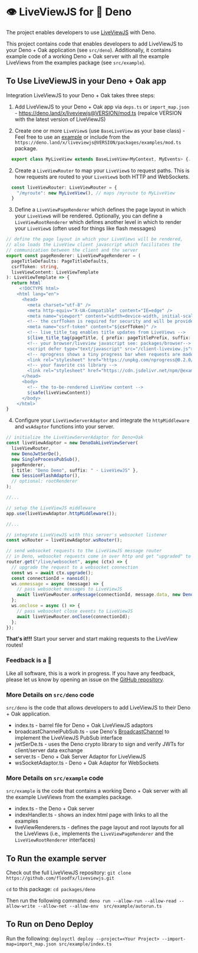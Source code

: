# 👁 LiveViewJS for 🦕 Deno

The project enables developers to use [LiveViewJS](http://liveviewjs.com) with Deno.

This project contains code that enables developers to add LiveViewJS to your Deno + Oak application (see `src/deno`).  Additionally, it contains example code of a working Deno + Oak server with all the example LiveViews from the examples package (see `src/example`).

## To Use LiveViewJS in your Deno + Oak app

Integration LiveViewJS to your Deno + Oak takes three steps:

 1. Add LiveViewJS to your Deno + Oak app via `deps.ts` or `import_map.json` - https://deno.land/x/liveviewjs@VERSION/mod.ts (repalce VERSION with the latest version of LiveViewJS)

 2. Create one or more `LiveView`s (use `BaseLiveView` as your base class) - Feel free to use an [example](/packages/examples) or include from the `https://deno.land/x/liveviewjs@VERSION/packages/examples/mod.ts` package.
```ts
  export class MyLiveView extends BaseLiveView<MyContext, MyEvents> {...}
```

 2. Create a `LiveViewRouter` to map your `LiveView`s to request paths. This is how requests are routed to your `LiveView`s both HTTP and WebSockets.
```ts
  const liveViewRouter: LiveViewRouter = {
    "/myroute": new MyLiveView(), // maps /myroute to MyLiveView
  }
```

 3. Define a `LiveViewPageRenderer` which defines the page layout in which your `LiveView`s will be rendered. Optionally, you can define a `LiveViewRootRenderer` which defines another level in which to render your `LiveView`s (often used for things like flash messages)
```ts
// define the page layout in which your LiveViews will be rendered,
// also loads the LiveView client javascript which facilitates the
// communication between the client and the server
export const pageRenderer: LiveViewPageRenderer = (
  pageTitleDefaults: PageTitleDefaults,
  csrfToken: string,
  liveViewContent: LiveViewTemplate
): LiveViewTemplate => {
  return html`
     <!DOCTYPE html>
    <html lang="en">
      <head>
        <meta charset="utf-8" />
        <meta http-equiv="X-UA-Compatible" content="IE=edge" />
        <meta name="viewport" content="width=device-width, initial-scale=1.0" />
        <!-- the csrfToken is required for security and will be provided to this function -->
        <meta name="csrf-token" content="${csrfToken}" />
        <!-- live_title_tag enables title updates from LiveViews -->
        ${live_title_tag(pageTitle, { prefix: pageTitlePrefix, suffix: pageTitleSuffix })}
        <!-- your browser/liveview javascript see: packages/browser-->
        <script defer type="text/javascript" src="/client-liveview.js"></script>
        <!-- nprogress shows a tiny progress bar when requests are made between client/server -->
        <link rel="stylesheet" href="https://unpkg.com/nprogress@0.2.0/nprogress.css" />
        <!-- your favorite css library -->
        <link rel="stylesheet" href="https://cdn.jsdelivr.net/npm/@exampledev/new.css@1.1.2/new.min.css" />
      </head>
      <body>
        <!-- the to-be-rendered LiveView content -->
        ${safe(liveViewContent)}
      </body>
    </html>`
}
```

 4. Configure your `LiveViewServerAdaptor` and integrate the `httpMiddleware` and `wsAdaptor` functions into your server.
```ts
// initialize the LiveViewServerAdaptor for Deno+Oak
const liveViewAdaptor = new DenoOakLiveViewServer(
  liveViewRouter,
  new DenoJwtSerDe(),
  new SingleProcessPubSub(),
  pageRenderer,
  { title: "Deno Demo", suffix: " · LiveViewJS" },
  new SessionFlashAdaptor(),
  // optional: rootRenderer
);

//...

// setup the LiveViewJS middleware
app.use(liveViewAdaptor.httpMiddleware());

//...

// integrate LiveViewJS with this server's websocket listener
const wsRouter = liveViewAdaptor.wsRouter();

// send websocket requests to the LiveViewJS message router
// in Deno, websocket requests come in over http and get "upgraded" to web socket requests
router.get("/live/websocket", async (ctx) => {
  // upgrade the request to a websocket connection
  const ws = await ctx.upgrade();
  const connectionId = nanoid();
  ws.onmessage = async (message) => {
    // pass websocket messages to LiveViewJS
    await liveViewRouter.onMessage(connectionId, message.data, new DenoWsAdaptor(ws));
  };
  ws.onclose = async () => {
    // pass websocket close events to LiveViewJS
    await liveViewRouter.onClose(connectionId);
  };
});
```
**That's it!!!** Start your server and start making requests to the LiveView routes!

### Feedback is a 🎁
Like all software, this is a work in progress. If you have any feedback, please let us know by opening an issue on the [GitHub repository](https://github.com/floodfx/liveviewjs/issues).

### More Details on `src/deno` code
`src/deno` is the code that allows developers to add LiveViewJS to their Deno + Oak application.

 - index.ts - barrel file for Deno + Oak LiveViewJS adaptors
 - broadcastChannelPubSub.ts - use Deno's [BroadcastChannel](https://deno.com/deploy/docs/runtime-broadcast-channel) to implement the LiveViewJS PubSub interface
 - jwtSerDe.ts - uses the Deno crypto library to sign and verify JWTs for client/server data exchange
 - server.ts - Deno + Oak Server Adaptor for LiveViewJS
 - wsSocketAdaptor.ts - Deno + Oak Adaptor for WebSockets

### More Details on `src/example` code
`src/example` is the code that contains a working Deno + Oak server with all the example LiveViews from the examples package.

 - index.ts - the Deno + Oak server
 - indexHandler.ts - shows an index html page with links to all the examples
 - liveViewRenderers.ts - defines the page layout and root layouts for all the LiveViews (i.e.,  implements the `LiveViewPageRenderer` and the `LiveViewRootRenderer` interfaces)


## To Run the example server
Check out the full LiveViewJS repository:
`git clone https://github.com/floodfx/liveviewjs.git`

`cd` to this package:
`cd packages/deno`

Then run the following command:
`deno run --allow-run --allow-read --allow-write --allow-net --allow-env  src/example/autorun.ts`

## To Run on Deno Deploy
Run the following:
`deployctl deploy --project=<Your Project> --import-map=import_map.json src/example/index.ts`




